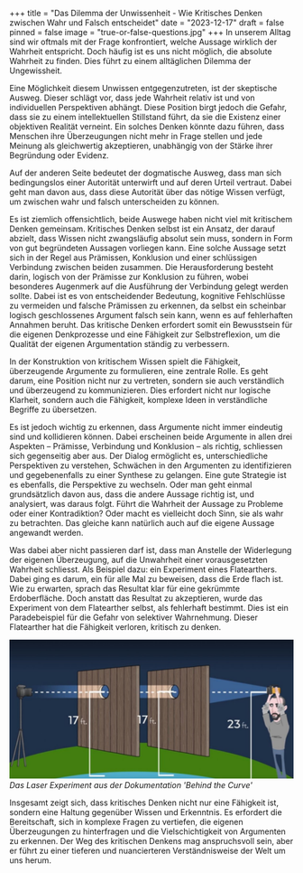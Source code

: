 +++
title = "Das Dilemma der Unwissenheit - Wie Kritisches Denken zwischen Wahr und Falsch entscheidet"
date = "2023-12-17"
draft = false
pinned = false
image = "true-or-false-questions.jpg"
+++
In unserem Alltag sind wir oftmals mit der Frage konfrontiert, welche Aussage wirklich der Wahrheit entspricht. Doch häufig ist es uns nicht möglich, die absolute Wahrheit zu finden. Dies führt zu einem alltäglichen Dilemma der Ungewissheit.

Eine Möglichkeit diesem Unwissen entgegenzutreten, ist der skeptische Ausweg. Dieser schlägt vor, dass jede Wahrheit relativ ist und von individuellen Perspektiven abhängt. Diese Position birgt jedoch die Gefahr, dass sie zu einem intellektuellen Stillstand führt, da sie die Existenz einer objektiven Realität verneint. Ein solches Denken könnte dazu führen, dass Menschen ihre Überzeugungen nicht mehr in Frage stellen und jede Meinung als gleichwertig akzeptieren, unabhängig von der Stärke ihrer Begründung oder Evidenz.

Auf der anderen Seite bedeutet der dogmatische Ausweg, dass man sich bedingungslos einer Autorität unterwirft und auf deren Urteil vertraut. Dabei geht man davon aus, dass diese Autorität über das nötige Wissen verfügt, um zwischen wahr und falsch unterscheiden zu können.

Es ist ziemlich offensichtlich, beide Auswege haben nicht viel mit kritischem Denken gemeinsam. Kritisches Denken selbst ist ein Ansatz, der darauf abzielt, dass Wissen nicht zwangsläufig absolut sein muss, sondern in Form von gut begründeten Aussagen vorliegen kann. Eine solche Aussage setzt sich in der Regel aus Prämissen, Konklusion und einer schlüssigen Verbindung zwischen beiden zusammen. Die Herausforderung besteht darin, logisch von der Prämisse zur Konklusion zu führen, wobei besonderes Augenmerk auf die Ausführung der Verbindung gelegt werden sollte. Dabei ist es von entscheidender Bedeutung, kognitive Fehlschlüsse zu vermeiden und falsche Prämissen zu erkennen, da selbst ein scheinbar logisch geschlossenes Argument falsch sein kann, wenn es auf fehlerhaften Annahmen beruht. Das kritische Denken erfordert somit ein Bewusstsein für die eigenen Denkprozesse und eine Fähigkeit zur Selbstreflexion, um die Qualität der eigenen Argumentation ständig zu verbessern.

In der Konstruktion von kritischem Wissen spielt die Fähigkeit, überzeugende Argumente zu formulieren, eine zentrale Rolle. Es geht darum, eine Position nicht nur zu vertreten, sondern sie auch verständlich und überzeugend zu kommunizieren. Dies erfordert nicht nur logische Klarheit, sondern auch die Fähigkeit, komplexe Ideen in verständliche Begriffe zu übersetzen.

Es ist jedoch wichtig zu erkennen, dass Argumente nicht immer eindeutig sind und kollidieren können. Dabei erscheinen beide Argumente in allen drei Aspekten – Prämisse, Verbindung und Konklusion – als richtig, schliessen sich gegenseitig aber aus. Der Dialog ermöglicht es, unterschiedliche Perspektiven zu verstehen, Schwächen in den Argumenten zu identifizieren und gegebenenfalls zu einer Synthese zu gelangen. Eine gute Strategie ist es ebenfalls, die Perspektive zu wechseln. Oder man geht einmal grundsätzlich davon aus, dass die andere Aussage richtig ist, und analysiert, was daraus folgt. Führt die Wahrheit der Aussage zu Probleme oder einer Kontradiktion? Oder macht es vielleicht doch Sinn, sie als wahr zu betrachten. Das gleiche kann natürlich auch auf die eigene Aussage angewandt werden.

Was dabei aber nicht passieren darf ist, dass man Anstelle der Widerlegung der eigenen Überzeugung, auf die Unwahrheit einer vorausgesetzten Wahrheit schliesst. Als Beispiel dazu: ein Experiment eines Flatearthers. Dabei ging es darum, ein für alle Mal zu beweisen, dass die Erde flach ist. Wie zu erwarten, sprach das Resultat klar für eine gekrümmte Erdoberfläche. Doch anstatt das Resultat zu akzeptieren, wurde das Experiment von dem Flatearther selbst, als fehlerhaft bestimmt. Dies ist ein Paradebeispiel für die Gefahr von selektiver Wahrnehmung. Dieser Flatearther hat die Fähigkeit verloren, kritisch zu denken.

![](flat-earth-light-experiment-behind-curve-netflix-documentary.jpg "Das Laser Experiment aus der Dokumentation 'Behind the Curve'")
*Das Laser Experiment aus der Dokumentation 'Behind the Curve'*


Insgesamt zeigt sich, dass kritisches Denken nicht nur eine Fähigkeit ist, sondern eine Haltung gegenüber Wissen und Erkenntnis. Es erfordert die Bereitschaft, sich in komplexe Fragen zu vertiefen, die eigenen Überzeugungen zu hinterfragen und die Vielschichtigkeit von Argumenten zu erkennen. Der Weg des kritischen Denkens mag anspruchsvoll sein, aber er führt zu einer tieferen und nuancierteren Verständnisweise der Welt um uns herum.